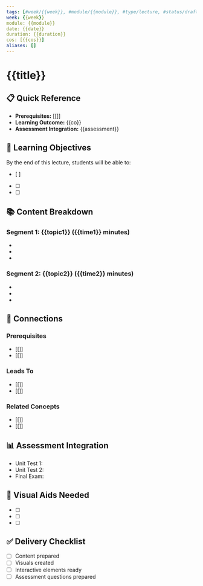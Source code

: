```yaml
---
tags: [#week/{{week}}, #module/{{module}}, #type/lecture, #status/draft]
week: {{week}}
module: {{module}}
date: {{date}}
duration: {{duration}}
cos: [{{cos}}]
aliases: []
---
```


# {{title}}

## 📋 Quick Reference
- **Prerequisites:** [[]]
- **Learning Outcome:** {{co}}
- **Assessment Integration:** {{assessment}}

## 🎯 Learning Objectives
By the end of this lecture, students will be able to:
- [ ] 
- [ ] 
- [ ] 

## 📚 Content Breakdown

### Segment 1: {{topic1}} ({{time1}} minutes)
- 
- 
- 

### Segment 2: {{topic2}} ({{time2}} minutes)
- 
- 
- 

## 🔗 Connections
### Prerequisites
- [[]]
- [[]]

### Leads To
- [[]]
- [[]]

### Related Concepts
- [[]]
- [[]]

## 📊 Assessment Integration
- Unit Test 1: 
- Unit Test 2: 
- Final Exam: 

## 🎨 Visual Aids Needed
- [ ] 
- [ ] 
- [ ] 

## ✅ Delivery Checklist
- [ ] Content prepared
- [ ] Visuals created
- [ ] Interactive elements ready
- [ ] Assessment questions prepared